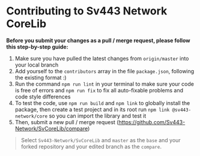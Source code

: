 # Contributing to Sv443 Network CoreLib
**Before you submit your changes as a pull / merge request, please follow this step-by-step guide:**  

1. Make sure you have pulled the latest changes from `origin/master` into your local branch
2. Add yourself to the `contributors` array in the file `package.json`, following the existing format :)
3. Run the command `npm run lint` in your terminal to make sure your code is free of errors and `npm run fix` to fix all auto-fixable problems and code style differences
4. To test the code, use `npm run build` and `npm link` to globally install the package, then create a test project and in its root run `npm link @sv443-network/core` so you can import the library and test it
5. Then, submit a new pull / merge request (https://github.com/Sv443-Network/SvCoreLib/compare)
  > Select `Sv443-Network/SvCoreLib` and `master` as the `base` and your forked repository and your edited branch as the `compare`.
<!-- 4. Run the command `npm test` in your terminal to run the unit tests for SvCoreLib to make sure all functions, classes, methods and object still work as expected.
  > If this fails, you will see the index of the tests that succeeded. From this you can deduce which tests didn't work out. You can then further debug it by taking a look at the file `unittests.js`, searching for the index of the failed test(s) to see what exactly broke. -->
